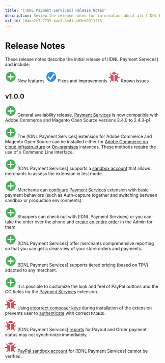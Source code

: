 ```yaml
---
title: "[!DNL Payment Services] Release Notes"
description: Review the release notes for information about all [!DNL Payment Services] releases.
exl-id: 104aa2c7-7735-4ac2-8ed1-a03cd9911273
---
```

# Release Notes

These release notes describe the initial release of [!DNL Payment Services] and include:

![New](../assets/new.svg) New features
![Fixed issue](../assets/fix.svg) Fixes and improvements
![Known issue](../assets/bug.svg) Known issues

## v1.0.0

![New](../assets/new.svg)<!-- Issue PAY-2127 --> General availability release. [Payment Services](https://marketplace.magento.com/magento-payment-services.html) is now compatible with Adobe Commerce and Magento Open Source versions 2.4.0 to 2.4.3-p1.

![New](../assets/new.svg)<!-- Issue PAY-124 --> The [!DNL Payment Services] extension for Adobe Commerce and Magento Open Source can be installed either for [Adobe Commerce on cloud infrastructure](install.md#magento-commerce-cloud) or [On-premises](install.md#on-premises) instances. These methods require the use of a Command Line Interface.

![New](../assets/new.svg)<!-- Issue PAY-1986 --> [!DNL Payment Services] supports a [sandbox account](onboard.md#enable-sandbox-testing) that allows merchants to assess the extension in test mode.

![New](../assets/new.svg)<!-- Issue PAY-666 --> Merchants can [configure Payment Services](configure-admin.md) extension with basic payment behaviors (such as Auth-capture together and switching between sandbox or production environments).

![New](../assets/new.svg)<!-- Issue PAY-780 --> Shoppers can check out with [!DNL Payment Services] or you can take the order over the phone and [create an entire order](create-order.md) in the Admin for them.

![New](../assets/new.svg)<!-- Issue PAY-1856 --> [!DNL Payment Services] offer merchants comprehensive reporting so that you can get a clear view of your store orders and payments.

![New](../assets/new.svg)<!-- Issue PAY-311 --> [!DNL Payment Services] supports tiered pricing (based on TPV) adapted to any merchant.

![New](../assets/new.svg)<!-- Issue PAY-1443 --> It is possible to customize the look and feel of PayPal buttons and the CC fields for the [Payment Services](https://devdocs.magento.com/payment-services/customize-buttons-messaging.html) extension.

![Known issue](../assets/bug.svg)<!-- Issue PAY-2473 --> Using [incorrect composer keys](https://support.magento.com/hc/en-us/articles/4406603542541) during installation of the extension prevents user to [authenticate](https://devdocs.magento.com/guides/v2.4/install-gde/prereq/connect-auth.html) with correct `MAGEID`.

![Known issue](../assets/bug.svg)<!-- Issue PAY-2474 --> [!DNL Payment Services] [reports](https://support.magento.com/hc/en-us/articles/4406114741517) for Payout and Order payment status may not synchronize immediately.

![Known issue](../assets/bug.svg)<!-- Issue PAY-2475 --> [PayPal sandbox account](https://support.magento.com/hc/en-us/articles/4406954952461) for [!DNL Payment Services] cannot be verified.
